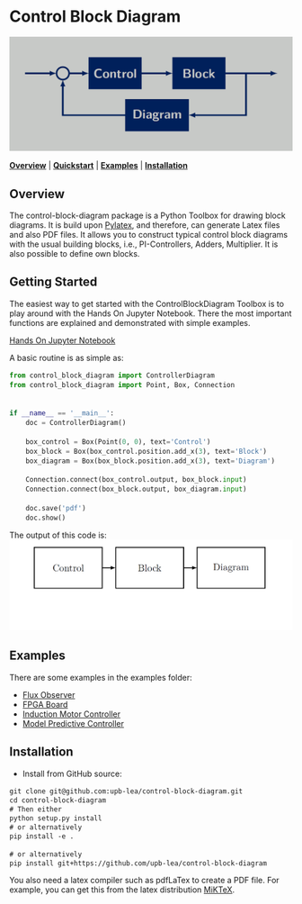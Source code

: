 # Control Block Diagram
![](docs/Control_Block_Diagram.png)

[**Overview**](#overview)
| [**Quickstart**](#getting-started)
| [**Examples**](#examples)
| [**Installation**](#installation)

## Overview
The control-block-diagram package is a Python Toolbox for drawing block diagrams. It is build
upon [Pylatex](https://jeltef.github.io/PyLaTeX/current/), and therefore, can generate Latex
files and also PDF files. It allows you to construct typical control block diagrams with the
usual building blocks, i.e., PI-Controllers, Adders, Multiplier. It is also possible to
define own blocks. 

## Getting Started

The easiest way to get started with the ControlBlockDiagram Toolbox is to play around with the Hands On Jupyter Notebook. There the most important functions are explained and demonstrated with simple examples.

[Hands On Jupyter Notebook](https://github.com/upb-lea/control-block-diagram/blob/main/examples/Control_Block_Diagram_Hands_On.ipynb)

A basic routine is as simple as:
```py
from control_block_diagram import ControllerDiagram
from control_block_diagram import Point, Box, Connection


if __name__ == '__main__':
    doc = ControllerDiagram()
    
    box_control = Box(Point(0, 0), text='Control')
    box_block = Box(box_control.position.add_x(3), text='Block')
    box_diagram = Box(box_block.position.add_x(3), text='Diagram')

    Connection.connect(box_control.output, box_block.input)
    Connection.connect(box_block.output, box_diagram.input)
    
    doc.save('pdf')
    doc.show()
```

The output of this code is:
![](docs/Control_Block.png)

## Examples
There are some examples in the examples folder:

* [Flux Observer](https://github.com/upb-lea/control-block-diagram/blob/main/examples/flux_observer.py)
* [FPGA Board](https://github.com/upb-lea/control-block-diagram/blob/main/examples/fpga_example.py)
* [Induction Motor Controller](https://github.com/upb-lea/control-block-diagram/blob/main/examples/induction_motor_controller.py)
* [Model Predictive Controller](https://github.com/upb-lea/control-block-diagram/blob/main/examples/model_predictive_controller.py)

## Installation


- Install from GitHub source:

```
git clone git@github.com:upb-lea/control-block-diagram.git 
cd control-block-diagram
# Then either
python setup.py install
# or alternatively
pip install -e .

# or alternatively
pip install git+https://github.com/upb-lea/control-block-diagram
```

You also need a latex compiler such as pdfLaTex to create a PDF file.  For example, you can get this from the latex distribution [MiKTeX](https://miktex.org/).


